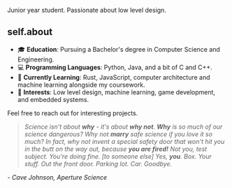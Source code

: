 Junior year student. Passionate about low level design.

## self.about

- 🎓 **Education**: Pursuing a Bachelor's degree in Computer Science and Engineering.
- 💻 **Programming Languages**: Python, Java, and a bit of C and C++.
- 🌱 **Currently Learning**: Rust, JavaScript, computer architecture and machine learning alongside my coursework.
- 🚀 **Interests**: Low level design, machine learning, game development, and embedded systems.

Feel free to reach out for interesting projects.

> *Science isn't about **why** - it's about **why not**. **Why** is so much of our science dangerous? Why not **marry** safe science if you love it so much? In fact, why not invent a special safety door that won't hit you in the butt on the way out, because **you are fired!** Not you, test subject. You're doing fine. [to someone else] Yes, **you**. Box. Your stuff. Out the front door. Parking lot. Car. Goodbye.*

*- Cave Johnson, Aperture Science*
